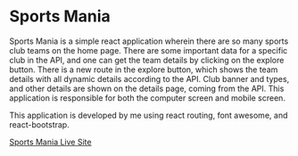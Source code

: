 # Sports Mania

Sports Mania is a simple react application wherein there are so many sports club teams on the home page. There are some important data for a specific club in the API, and one can get the team details by clicking on the explore button. There is a new route in the explore button, which shows the team details with all dynamic details according to the API. Club banner and types, and other details are shown on the details page, coming from the API.
This application is responsible for both the computer screen and mobile screen.

This application is developed by me using react routing, font awesome, and react-bootstrap.

[Sports Mania Live Site](https://sportsmaniatoufiqur.netlify.app/)
